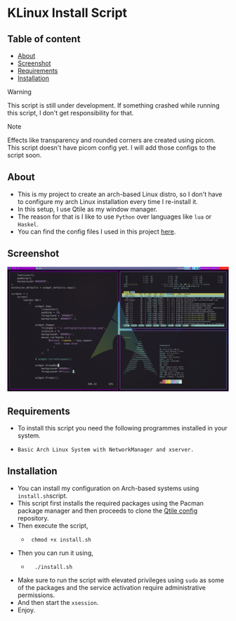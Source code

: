 # KLinux Install Script

## Table of content
- [About](About)
- [Screenshot](Screenshot)
- [Requirements](Requirements)
- [Installation](Installation)

> [!WARNING]
> This script is still under development.
> If something crashed while running this script, I don't get responsibility for that.

> [!NOTE]
> Effects like transparency and rounded corners are created using picom.
> This script doesn't have picom config yet.
> I will add those configs to the script soon.

## About
- This is my project to create an arch-based Linux distro, so I don't have to configure my arch Linux installation every time I re-install it.
- In this setup, I use Qtile as my window manager.
- The reason for that is I like to use `Python` over languages like `lua` or `Haskel`.
- You can find the config files I used in this project [here](https://github.com/kaveen-lakmuthu/qtile).

 ## Screenshot
 ![Screenshot](./2023-09-26_18-21.png)

 ## Requirements
 - To install this script you need the following programmes installed in your system.
  - ```
    Basic Arch Linux System with NetworkManager and xserver.
    ```

 ## Installation
 - You can install my configuration on Arch-based systems using `install.sh`script.
 - This script first installs the required packages using the Pacman package manager and then proceeds to clone the [Qtile config](https://github.com/kaveen-lakmuthu/qtile) repository.
 - Then execute the script,
   - ```
      chmod +x install.sh
     ```
 - Then you can run it using,
   - ```
       ./install.sh
     ```
 - Make sure to run the script with elevated privileges using `sudo` as some of the packages and the service activation require administrative permissions.
 - And then start the `xsession`.
 - Enjoy.
